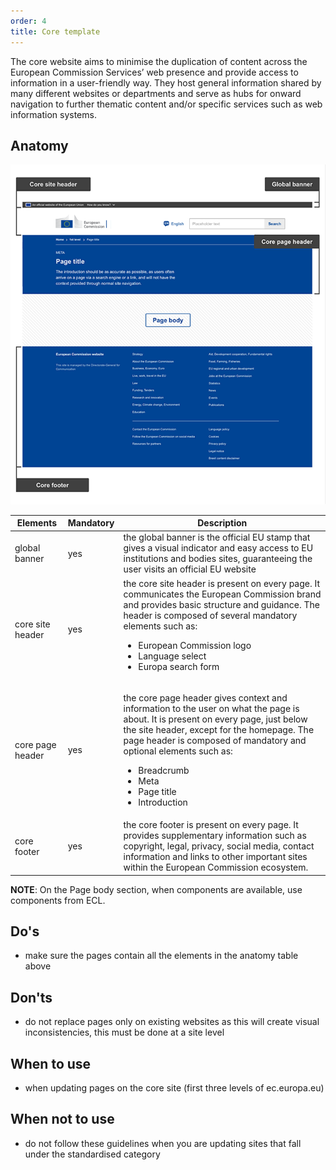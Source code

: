 ```yaml
---
order: 4
title: Core template
---
```

The core website aims to minimise the duplication of content across the European Commission Services’ web presence and provide access to information in a
user-friendly way. They host general information shared by many different websites or departments and serve as hubs for onward navigation to further thematic content and/or specific services such as web information systems.

## Anatomy

![](/cms-images/core-template.png)

| Elements                                                                           | Mandatory | Description                                                                                                                                                                                                                                                                                                                                 |
| ---------------------------------------------------------------------------------- | --------- | ------------------------------------------------------------------------------------------------------------------------------------------------------------------------------------------------------------------------------------------------------------------------------------------------------------------------------------------- |
| global banner                                                                      | yes       | the global banner is the official EU stamp that gives a visual indicator and easy access to EU institutions and bodies sites, guaranteeing the user visits an official EU website                                                                                                                                                           |
| <Link to="/ec/core-template/site-header/usage/" standalone>core site header</Link> | yes       | the core site header is present on every page. It communicates the European Commission brand and provides basic structure and guidance. The header is composed of several mandatory elements such as:</p><ul><li>European Commission logo</li><li>Language select</li><li>Europa search form</li></ul>                                      |
| <Link to="/ec/core-template/page-header/usage/" standalone>core page header</Link> | yes       | <p>the core page header gives context and information to the user on what the page is about. It is present on every page, just below the site header, except for the homepage. The page header is composed of mandatory and optional elements such as:</p><ul><li>Breadcrumb</li><li>Meta</li><li>Page title</li><li>Introduction</li></ul> |
| <Link to="/ec/core-template/footer/usage/" standalone>core footer</Link>           | yes       | the core footer is present on every page. It provides supplementary information such as copyright, legal, privacy, social media, contact information and links to other important sites within the European Commission ecosystem.                                                                                                           |

**NOTE**: On the Page body section, when components are available, use components from ECL.

## Do's

- make sure the pages contain all the elements in the anatomy table above

## Don'ts

- do not replace pages only on existing websites as this will create visual inconsistencies, this must be done at a site level

## When to use

- when updating pages on the core site (first three levels of ec.europa.eu)

## When not to use

- do not follow these guidelines when you are updating sites that fall under the standardised category

